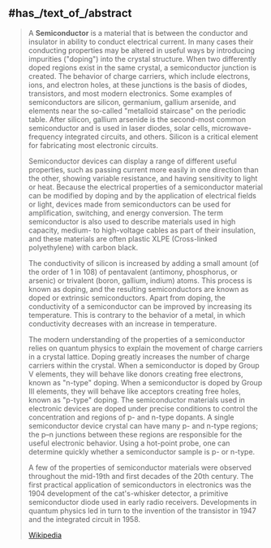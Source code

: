 ﻿---
has_id_wikidata: Q11456
subclass_of:
- "[[_Standards/WikiData/WD~electrical conductor,124291]]"
- '[[_Standards/WikiData/WD~material,214609]]'
- '[[_Standards/WikiData/WD~Q31450902,31450902]]'
part_of:
- "[[_Standards/WikiData/WD~semiconductor device,175805]]"
- "[[_Standards/WikiData/WD~semiconductor memory,1143031]]"
- "[[_Standards/WikiData/WD~semiconductor diode,1929430]]"
has_part_s_:
- "[[_Standards/WikiData/WD~p-type semiconductor,1196214]]"
- "[[_Standards/WikiData/WD~n-type semiconductor,1332028]]"
practiced_by:
- "[[_Standards/WikiData/WD~semiconductor industry,2986369]]"
- "[[_Standards/WikiData/WD~semiconductors chemistry,12168144]]"
studied_in: "[[_Standards/WikiData/WD~semiconductors chemistry,12168144]]"
described_by_source: "[[_Standards/WikiData/WD~Armenian Soviet Encyclopedia, vol. 5,124737632]]"
image:
- "http://commons.wikimedia.org/wiki/Special:FilePath/Capteurs%20CCD%20et%20CMOS.jpg"
- "http://commons.wikimedia.org/wiki/Special:FilePath/Semiconductor%20outlines.jpg"
IEV_number: 121-12-06
UMLS_CUI: C0036623
MeSH_tree_code: E07.305.625
OmegaWiki_Defined_Meaning: 3378
Commons_category: Semiconductors
---

## #has_/text_of_/abstract 

> A **Semiconductor** is a material that is between the conductor and insulator in ability to conduct electrical current. In many cases their conducting properties may be altered in useful ways by introducing impurities ("doping") into the crystal structure. When two differently doped regions exist in the same crystal, a semiconductor junction is created. The behavior of charge carriers, which include electrons, ions, and electron holes, at these junctions is the basis of diodes, transistors, and most modern electronics. Some examples of semiconductors are silicon, germanium, gallium arsenide, and elements near the so-called "metalloid staircase" on the periodic table. After silicon, gallium arsenide is the second-most common semiconductor and is used in laser diodes, solar cells, microwave-frequency integrated circuits, and others. Silicon is a critical element for fabricating most electronic circuits.
>
> Semiconductor devices can display a range of different useful properties, such as passing current more easily in one direction than the other, showing variable resistance, and having sensitivity to light or heat. Because the electrical properties of a semiconductor material can be modified by doping and by the application of electrical fields or light, devices made from semiconductors can be used for amplification, switching, and energy conversion. The term semiconductor is also used to describe materials used in high capacity, medium- to high-voltage cables as part of their insulation, and these materials are often plastic XLPE (Cross-linked polyethylene) with carbon black.
>
> The conductivity of silicon is increased by adding a small amount (of the order of 1 in 108) of pentavalent (antimony, phosphorus, or arsenic) or trivalent (boron, gallium, indium) atoms. This process is known as doping, and the resulting semiconductors are known as doped or extrinsic semiconductors. Apart from doping, the conductivity of a semiconductor can be improved by increasing its temperature. This is contrary to the behavior of a metal, in which conductivity decreases with an increase in temperature.
>
> The modern understanding of the properties of a semiconductor relies on quantum physics to explain the movement of charge carriers in a crystal lattice. Doping greatly increases the number of charge carriers within the crystal. When a semiconductor is doped by Group V elements, they will behave like donors creating free electrons, known as "n-type" doping. When a semiconductor is doped by Group III elements, they will behave like acceptors creating free holes, known as "p-type" doping. The semiconductor materials used in electronic devices are doped under precise conditions to control the concentration and regions of p- and n-type dopants. A single semiconductor device crystal can have many p- and n-type regions; the p–n junctions between these regions are responsible for the useful electronic behavior. Using a hot-point probe, one can determine quickly whether a semiconductor sample is p- or n-type.
>
> A few of the properties of semiconductor materials were observed throughout the mid-19th and first decades of the 20th century. The first practical application of semiconductors in electronics was the 1904 development of the cat's-whisker detector, a primitive semiconductor diode used in early radio receivers. Developments in quantum physics led in turn to the invention of the transistor in 1947 and the integrated circuit in 1958.
>
> [Wikipedia](https://en.wikipedia.org/wiki/Semiconductor) 





